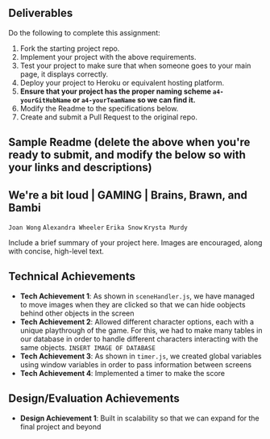 Deliverables
---

Do the following to complete this assignment:

1. Fork the starting project repo.
2. Implement your project with the above requirements.
3. Test your project to make sure that when someone goes to your main page, it displays correctly.
4. Deploy your project to Heroku or equivalent hosting platform.
5. **Ensure that your project has the proper naming scheme `a4-yourGitHubName` or `a4-yourTeamName` so we can find it.**
6. Modify the Readme to the specifications below.
7. Create and submit a Pull Request to the original repo.

Sample Readme (delete the above when you're ready to submit, and modify the below so with your links and descriptions)
---

## We're a bit loud | GAMING | Brains, Brawn, and Bambi
`Joan Wong`
`Alexandra Wheeler`
`Erika Snow`
`Krysta Murdy`

Include a brief summary of your project here.
Images are encouraged, along with concise, high-level text.

## Technical Achievements
- **Tech Achievement 1**: As shown in `sceneHandler.js`, we have managed to move images when they are clicked so that we can hide oobjects behind other objects in the screen
- **Tech Achievement 2**: Allowed different character options, each with a unique playthrough of the game. For this, we had to make many tables in our database in order to handle different characters interacting with the same objects. `INSERT IMAGE OF DATABASE`
- **Tech Achievement 3**: As shown in `timer.js`, we created global variables using window variables in order to pass information between screens
- **Tech Achievement 4**: Implemented a timer to make the score


## Design/Evaluation Achievements
- **Design Achievement 1**: Built in scalability so that we can expand for the final project and beyond